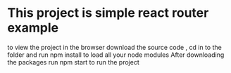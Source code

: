 # This project is simple react router example
to view the project in the browser
download the source code , cd in to the folder and run npm install to load all your node modules
After downloading the packages run npm start to run the project
